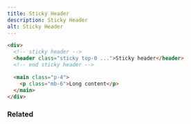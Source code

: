 ```yaml
---
title: Sticky Header
description: Sticky Header
alt: Sticky Header
---
```


<base-snippet :centered_preview="false" custom_preview_class="h-36">

  <template v-slot:preview>
    <div class="w-full">
      <header class="sticky top-0 bg-indigo-100 shadow px-4 py-2">Sticky header</header>
      <main class="px-4 py-2">
        <p class="mb-6">Scroll down</p>
        <p class="mb-6">Scroll again</p>
        <p class="mb-6">Oops already at the bottom</p>
      </main>
    </div>
  </template>

  ```html
  <div>
    <!-- sticky header -->
    <header class="sticky top-0 ...">Sticky header</header>
    <!-- end sticky header -->

    <main class="p-4">
      <p class="mb-6">Long content</p>
    </main>
  </div>
  ```

  <template v-slot:source>
    <a class="btn btn-primary btn-lg" href="https://play.tailwindcss.com/6MiJea4Gaz">Live Edit</a>
  </template>

</base-snippet>

<h3 class="section-header">Related</h3>

<div class="flex flex-wrap">
  <card-avatar></card-avatar>
  <card-avatar-stack></card-avatar-stack>
  <card-avatar-initial></card-avatar-initial>
</div>